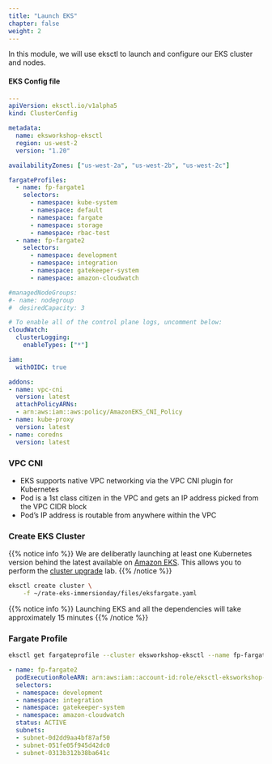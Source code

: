 ```yaml
---
title: "Launch EKS"
chapter: false
weight: 2
---
```


In this module, we will use eksctl to launch and configure our EKS cluster and nodes.

#### EKS Config file

```yaml
---
apiVersion: eksctl.io/v1alpha5
kind: ClusterConfig

metadata:
  name: eksworkshop-eksctl
  region: us-west-2
  version: "1.20"

availabilityZones: ["us-west-2a", "us-west-2b", "us-west-2c"]

fargateProfiles:
  - name: fp-fargate1
    selectors:
      - namespace: kube-system
      - namespace: default
      - namespace: fargate
      - namespace: storage
      - namespace: rbac-test
  - name: fp-fargate2
    selectors:
      - namespace: development
      - namespace: integration
      - namespace: gatekeeper-system
      - namespace: amazon-cloudwatch

#managedNodeGroups:
#- name: nodegroup
#  desiredCapacity: 3

# To enable all of the control plane logs, uncomment below:
cloudWatch:
  clusterLogging:
    enableTypes: ["*"]

iam:
  withOIDC: true

addons:
- name: vpc-cni
  version: latest
  attachPolicyARNs:
  - arn:aws:iam::aws:policy/AmazonEKS_CNI_Policy
- name: kube-proxy
  version: latest
- name: coredns
  version: latest
```

### VPC CNI

* EKS supports native VPC networking via the VPC CNI plugin for Kubernetes
* Pod is a 1st class citizen in the VPC and gets an IP address picked from the VPC CIDR block
* Pod’s IP address is routable from anywhere within the VPC

### Create EKS Cluster

{{% notice info %}}
We are deliberatly launching at least one Kubernetes version behind the latest available on [Amazon EKS](https://docs.aws.amazon.com/eks/latest/userguide/kubernetes-versions.html). This allows you to perform the [cluster upgrade](https://www.eksworkshop.com/intermediate/320_eks_upgrades/) lab.
{{% /notice %}}

```bash
eksctl create cluster \
    -f ~/rate-eks-immersionday/files/eksfargate.yaml
```

{{% notice info %}}
Launching EKS and all the dependencies will take approximately 15 minutes
{{% /notice %}}

### Fargate Profile

```bash
eksctl get fargateprofile --cluster eksworkshop-eksctl --name fp-fargate2 -o yaml
```

```yaml
- name: fp-fargate2
  podExecutionRoleARN: arn:aws:iam::account-id:role/eksctl-eksworkshop-eksctl-FargatePodExecutionRole-UAVYAQ9MBU54
  selectors:
  - namespace: development
  - namespace: integration
  - namespace: gatekeeper-system
  - namespace: amazon-cloudwatch
  status: ACTIVE
  subnets:
  - subnet-0d2dd9aa4bf87af50
  - subnet-051fe05f945d42dc0
  - subnet-0313b312b38ba641c
```
